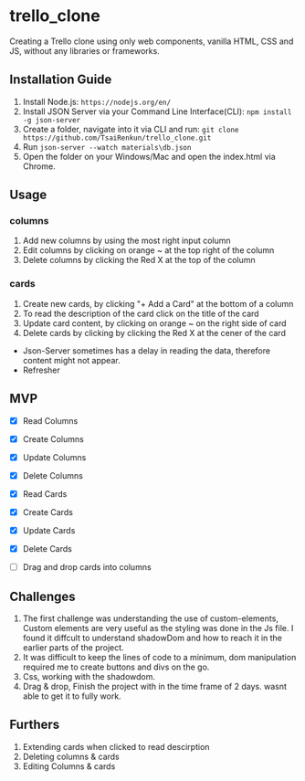 # trello_clone

Creating a Trello clone using only web components, vanilla HTML, CSS and JS, without any libraries or frameworks.

## Installation Guide

1.  Install Node.js: `https://nodejs.org/en/`
2.  Install JSON Server via your Command Line Interface(CLI): `npm install -g json-server`
3.  Create a folder, navigate into it via CLI and run: `git clone https://github.com/TsaiRenkun/trello_clone.git`
4.  Run `json-server --watch materials\db.json`
5.  Open the folder on your Windows/Mac and open the index.html via Chrome.

## Usage

### columns

1. Add new columns by using the most right input column
2. Edit columns by clicking on orange ~ at the top right of the column
3. Delete columns by clicking the Red X at the top of the column

### cards

1.  Create new cards, by clicking "+ Add a Card" at the bottom of a column
2.  To read the description of the card click on the title of the card
3.  Update card content, by clicking on orange ~ on the right side of card
4.  Delete cards by clicking by clicking the Red X at the cener of the card

- Json-Server sometimes has a delay in reading the data, therefore content might not appear. 
- Refresher

## MVP

- [x] Read Columns
- [x] Create Columns

- [x] Update Columns
- [x] Delete Columns

- [x] Read Cards
- [x] Create Cards

- [x] Update Cards
- [x] Delete Cards

- [ ] Drag and drop cards into columns

## Challenges

1. The first challenge was understanding the use of custom-elements, Custom elements are very useful as the styling was done in the Js file. I found it diffcult to understand shadowDom and how to reach it in the earlier parts of the project.
2. It was difficult to keep the lines of code to a minimum, dom manipulation required me to create buttons and divs on the go.
3. Css, working with the shadowdom.
4. Drag & drop, Finish the project with in the time frame of 2 days. wasnt able to get it to fully work.

## Furthers

1. Extending cards when clicked to read descirption
2. Deleting columns & cards
3. Editing Columns & cards 
